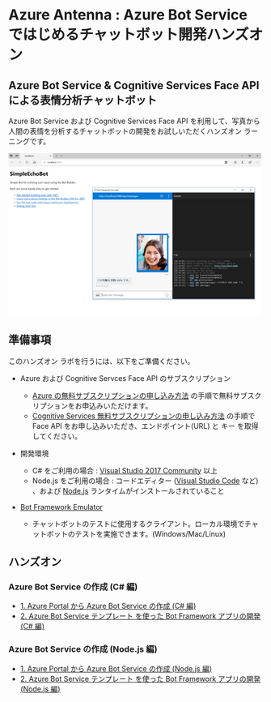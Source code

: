 # Azure Antenna : Azure Bot Service ではじめるチャットボット開発ハンズオン

## Azure Bot Service & Cognitive Services Face API による表情分析チャットボット

Azure Bot Service および Cognitive Services Face API を利用して、写真から人間の表情を分析するチャットボットの開発をお試しいただくハンズオン ラーニングです。

<img src="/media/20180313_34.PNG" width="500">

## 準備事項
このハンズオン ラボを行うには、以下をご準備ください。

- Azure および Cognitive Servces Face API のサブスクリプション
  - [Azure の無料サブスクリプションの申し込み方法](/AzureSubscriptionTrial.md) の手順で無料サブスクリプションをお申込みいただけます。
  - [Cognitive Services 無料サブスクリプションの申し込み方法](/CognitiveSubscriptionTrial.md) の手順で Face API をお申し込みいただき、エンドポイント(URL) と キー を取得してください。

- 開発環境
  - C# をご利用の場合 : [Visual Studio 2017 Community](https://www.visualstudio.com/vs/) 以上
  - Node.js をご利用の場合 : コードエディター ([Visual Studio Code](https://code.visualstudio.com/) など) 、および [Node.js](https://nodejs.org/ja/) ランタイムがインストールされていること

- [Bot Framework Emulator](https://emulator.botframework.com/)
  - チャットボットのテストに使用するクライアント。ローカル環境でチャットボットのテストを実施できます。(Windows/Mac/Linux)


## ハンズオン

### Azure Bot Service の作成 (C# 編)
- [1. Azure Portal から Azure Bot Service の作成 (C# 編)](EmotionBot201803HOL_CSharp01.md)
- [2. Azure Bot Service テンプレート を使った Bot Framework アプリの開発 (C# 編)](EmotionBot201803HOL_CSharp02.md)

### Azure Bot Service の作成 (Node.js 編)
- [1. Azure Portal から Azure Bot Service の作成 (Node.js 編)](EmotionBot201803HOL_NodeJS01.md)
- [2. Azure Bot Service テンプレート を使った Bot Framework アプリの開発 (Node.js 編)](EmotionBot201803HOL_NodeJS02.md)
